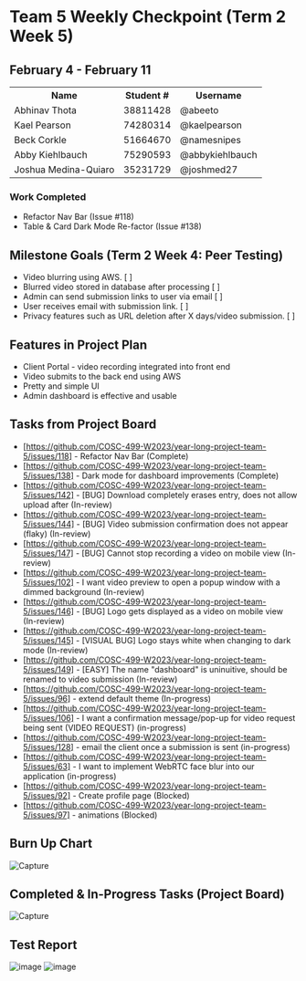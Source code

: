 # Team 5 Weekly Checkpoint (Term 2 Week 5)
## February 4 - February 11
<table>
  <tr><th>Name</th><th>Student #</th><th>Username</th></tr>
  <tr><td>Abhinav Thota</td><td>38811428</td><td>@abeeto</td></tr>
  <tr><td>Kael Pearson</td><td>74280314</td><td>@kaelpearson</td></tr>
  <tr><td>Beck Corkle</td><td>51664670</td><td>@namesnipes</td></tr>
  <tr><td>Abby Kiehlbauch</td><td>75290593</td><td>@abbykiehlbauch</td></tr>
  <tr><td>Joshua Medina-Quiaro</td><td>35231729</td><td>@joshmed27</td></tr>
</table>

### Work Completed
- Refactor Nav Bar (Issue #118)
- Table & Card Dark Mode Re-factor (Issue #138)

## Milestone Goals (Term 2 Week 4: Peer Testing)
- Video blurring using AWS. [ ]
- Blurred video stored in database after processing [ ]
- Admin can send submission links to user via email [ ]
- User receives email with submission link. [ ]
- Privacy features such as URL deletion after X days/video submission. [ ]

## Features in Project Plan
- Client Portal - video recording integrated into front end
- Video submits to the back end using AWS
- Pretty and simple UI
- Admin dashboard is effective and usable

## Tasks from Project Board
- [https://github.com/COSC-499-W2023/year-long-project-team-5/issues/118] - Refactor Nav Bar (Complete)
- [https://github.com/COSC-499-W2023/year-long-project-team-5/issues/138] - Dark mode for dashboard improvements (Complete)
- [https://github.com/COSC-499-W2023/year-long-project-team-5/issues/142] - [BUG] Download completely erases entry, does not allow upload after (In-review)
- [https://github.com/COSC-499-W2023/year-long-project-team-5/issues/144] - [BUG] Video submission confirmation does not appear (flaky) (In-review)
- [https://github.com/COSC-499-W2023/year-long-project-team-5/issues/147] - [BUG] Cannot stop recording a video on mobile view (In-review)
- [https://github.com/COSC-499-W2023/year-long-project-team-5/issues/102] - I want video preview to open a popup window with a dimmed background (In-review)
- [https://github.com/COSC-499-W2023/year-long-project-team-5/issues/146] - [BUG] Logo gets displayed as a video on mobile view (In-review)
- [https://github.com/COSC-499-W2023/year-long-project-team-5/issues/145] - [VISUAL BUG] Logo stays white when changing to dark mode (In-review)
- [https://github.com/COSC-499-W2023/year-long-project-team-5/issues/149] - [EASY] The name "dashboard" is uninuitive, should be renamed to video submission (In-review)
- [https://github.com/COSC-499-W2023/year-long-project-team-5/issues/96] - extend default theme (In-progress)
- [https://github.com/COSC-499-W2023/year-long-project-team-5/issues/106] - I want a confirmation message/pop-up for video request being sent (VIDEO REQUEST) (in-progress)
- [https://github.com/COSC-499-W2023/year-long-project-team-5/issues/128] - email the client once a submission is sent (in-progress)
- [https://github.com/COSC-499-W2023/year-long-project-team-5/issues/63] - I want to implement WebRTC face blur into our application (in-progress)
- [https://github.com/COSC-499-W2023/year-long-project-team-5/issues/92] - Create profile page (Blocked)
- [https://github.com/COSC-499-W2023/year-long-project-team-5/issues/97] - animations (Blocked)


## Burn Up Chart
![Capture](https://github.com/COSC-499-W2023/year-long-project-team-5/assets/60419500/d64a79ea-8d39-4113-be05-2b6a2189430e)

## Completed & In-Progress Tasks (Project Board)
![Capture](https://github.com/COSC-499-W2023/year-long-project-team-5/assets/60419500/d87f3210-86fd-4ec8-9f7f-b1d2fe620cb4)

## Test Report
![image](https://github.com/COSC-499-W2023/year-long-project-team-5/assets/79242419/17e70841-1902-4c44-becf-4f48051d0d4a)
![image](https://github.com/COSC-499-W2023/year-long-project-team-5/assets/79242419/79216310-e02f-48c1-afc4-767b47cf4da2)
